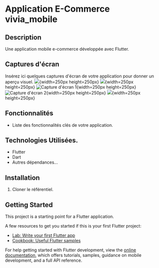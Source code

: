 #  Application E-Commerce vivia_mobile


## Description
Une application mobile e-commerce développée avec Flutter.

## Captures d'écran
Insérez ici quelques captures d'écran de votre application pour donner un aperçu visuel.
![](assets/Screenshot_2023-12-22-02-25-44-56_26a699d6d0823c9fbe674f6a26a24181.jpg){width=250px height=250px}
![](Screenshot_2023-12-22-02-25-36-15_26a699d6d0823c9fbe674f6a26a24181.jpg){width=250px height=250px}
![Capture d'écran 1](Screenshot_2023-12-22-04-43-05-19_26a699d6d0823c9fbe674f6a26a24181.jpg){width=250px height=250px}
![Capture d'écran 2](Screenshot_2023-12-22-02-52-59-60_26a699d6d0823c9fbe674f6a26a24181.jpg){width=250px height=250px}
![](assets/Screenshot_2023-12-22-05-10-22-23_26a699d6d0823c9fbe674f6a26a24181.jpg){width=250px height=250px}
## Fonctionnalités
- Liste des fonctionnalités clés de votre application.

## Technologies Utilisées.
- Flutter
- Dart
- Autres dépendances...

## Installation
1. Cloner le référentiel.

## Getting Started

This project is a starting point for a Flutter application.

A few resources to get you started if this is your first Flutter project:

- [Lab: Write your first Flutter app](https://docs.flutter.dev/get-started/codelab)
- [Cookbook: Useful Flutter samples](https://docs.flutter.dev/cookbook)

For help getting started with Flutter development, view the
[online documentation](https://docs.flutter.dev/), which offers tutorials,
samples, guidance on mobile development, and a full API reference.

